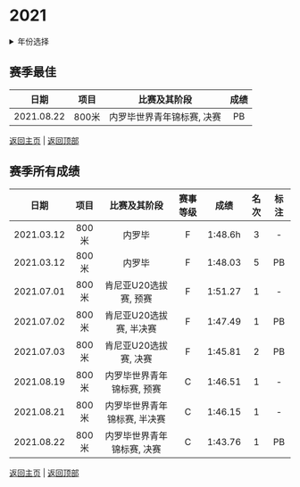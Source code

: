 # 2021

<details>
<summary>年份选择</summary>

- [2024](./2024.md)

- [2023](./2023.md)

- [2022](/2022.md)

- [2021](./2021.md)

</details>

## 赛季最佳

|    日期    | 项目  |        比赛及其阶段        | 成绩 |
| :--------: | :---: | :------------------------: | :--: |
| 2021.08.22 | 800米 | 内罗毕世界青年锦标赛, 决赛 |  PB  |

[返回主页](../Profile.md) | [返回顶部](#2021)

## 赛季所有成绩

|    日期    | 项目  |         比赛及其阶段         | 赛事等级 |  成绩   | 名次 | 标注 |
| :--------: | :---: | :--------------------------: | :------: | :-----: | :--: | :--: |
| 2021.03.12 | 800米 |            内罗毕            |    F     | 1:48.6h |  3   |  -   |
| 2021.03.12 | 800米 |            内罗毕            |    F     | 1:48.03 |  5   |  PB  |
| 2021.07.01 | 800米 |    肯尼亚U20选拔赛, 预赛     |    F     | 1:51.27 |  1   |  -   |
| 2021.07.02 | 800米 |   肯尼亚U20选拔赛, 半决赛    |    F     | 1:47.49 |  1   |  PB  |
| 2021.07.03 | 800米 |    肯尼亚U20选拔赛, 决赛     |    F     | 1:45.81 |  2   |  PB  |
| 2021.08.19 | 800米 |  内罗毕世界青年锦标赛, 预赛  |    C     | 1:46.51 |  1   |  -   |
| 2021.08.21 | 800米 | 内罗毕世界青年锦标赛, 半决赛 |    C     | 1:46.15 |  1   |  -   |
| 2021.08.22 | 800米 |  内罗毕世界青年锦标赛, 决赛  |    C     | 1:43.76 |  1   |  PB  |

[返回主页](../Profile.md) | [返回顶部](#2021)
